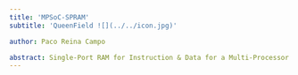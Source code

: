 ```yaml
---
title: 'MPSoC-SPRAM'
subtitle: 'QueenField ![](../../icon.jpg)'

author: Paco Reina Campo

abstract: Single-Port RAM for Instruction & Data for a Multi-Processor System on Chip.
---
```

